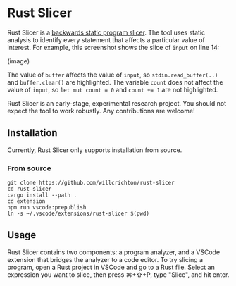 # Rust Slicer

Rust Slicer is a [backwards static program slicer](https://en.wikipedia.org/wiki/Program_slicing). The tool uses static analysis to identify every statement that affects a particular value of interest. For example, this screenshot shows the slice of `input` on line 14:

(image)

The value of `buffer` affects the value of `input`, so `stdin.read_buffer(..)` and `buffer.clear()` are highlighted. The variable `count` does not affect the value of `input`, so  `let mut count = 0` and `count += 1` are not highlighted. 

Rust Slicer is an early-stage, experimental research project. You should not expect the tool to work robustly. Any contributions are welcome!

## Installation

Currently, Rust Slicer only supports installation from source.

### From source

```
git clone https://github.com/willcrichton/rust-slicer
cd rust-slicer
cargo install --path .
cd extension
npm run vscode:prepublish
ln -s ~/.vscode/extensions/rust-slicer $(pwd)
```

## Usage

Rust Slicer contains two components: a program analyzer, and a VSCode extension that bridges the analyzer to a code editor. To try slicing a program, open a Rust project in VSCode and go to a Rust file. Select an expression you want to slice, then press ⌘+⇧+P, type "Slice", and hit enter. 